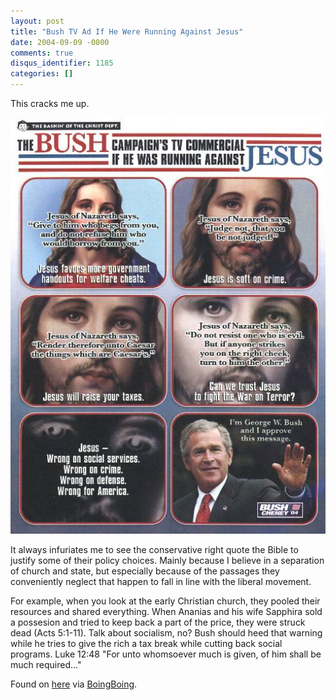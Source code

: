 ```yaml
---
layout: post
title: "Bush TV Ad If He Were Running Against Jesus"
date: 2004-09-09 -0800
comments: true
disqus_identifier: 1185
categories: []
---
```

This cracks me up.

![](/images/jesusbush.jpg)

It always infuriates me to see the conservative right quote the Bible to
justify some of their policy choices. Mainly because I believe in a
separation of church and state, but especially because of the passages
they conveniently neglect that happen to fall in line with the liberal
movement.

For example, when you look at the early Christian church, they pooled
their resources and shared everything. When Ananias and his wife
Sapphira sold a possesion and tried to keep back a part of the price,
they were struck dead (Acts 5:1-11). Talk about socialism, no? Bush
should heed that warning while he tries to give the rich a tax break
while cutting back social programs. Luke 12:48 "For unto whomsoever much
is given, of him shall be much required..."

Found on [here](http://atrios.blogspot.com/2004/09/bush-vs-jesus.html)
via
[BoingBoing](http://www.boingboing.net/2004/09/10/mad_magazine_bush_vs.html).

